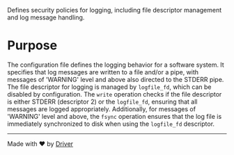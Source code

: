 <!--------------------------------------------------------------------------------->
<!-- IMPORTANT: This file is auto-generated by Driver (https://driver.ai). -------->
<!-- Manual edits may be overwritten on future commits. --------------------------->
<!--------------------------------------------------------------------------------->

Defines security policies for logging, including file descriptor management and log message handling.

# Purpose
The configuration file defines the logging behavior for a software system. It specifies that log messages are written to a file and/or a pipe, with messages of 'WARNING' level and above also directed to the STDERR pipe. The file descriptor for logging is managed by `logfile_fd`, which can be disabled by configuration. The `write` operation checks if the file descriptor is either STDERR (descriptor 2) or the `logfile_fd`, ensuring that all messages are logged appropriately. Additionally, for messages of 'WARNING' level and above, the `fsync` operation ensures that the log file is immediately synchronized to disk when using the `logfile_fd` descriptor.

---
Made with ❤️ by [Driver](https://www.driver.ai/)